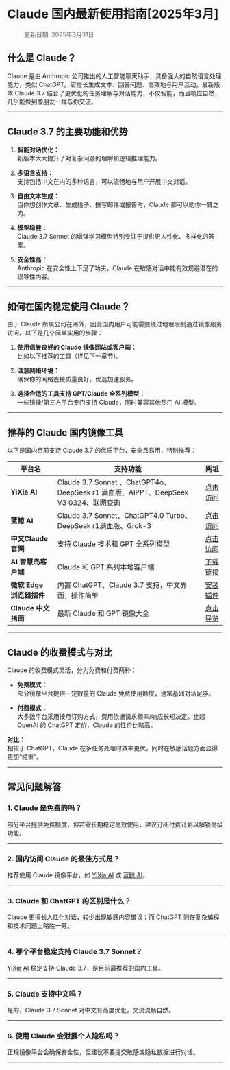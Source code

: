 # **Claude 国内最新使用指南[2025年3月]**  
> 更新日期: 2025年3月31日

## **什么是 Claude？**

Claude 是由 Anthropic 公司推出的人工智能聊天助手，具备强大的自然语言处理能力，类似 ChatGPT。它擅长生成文本、回答问题、高效地与用户互动。最新版本 Claude 3.7 结合了更优化的任务理解与对话能力，不仅智能，而且响应自然，几乎能做到像朋友一样与你交流。

---

## **Claude 3.7 的主要功能和优势**

1. **智能对话优化：**  
   新版本大大提升了对复杂问题的理解和逻辑推理能力。

2. **多语言支持：**  
   支持包括中文在内的多种语言，可以流畅地与用户开展中文对话。

3. **自由文本生成：**  
   当你想创作文章、生成段子、撰写邮件或报告时，Claude 都可以助你一臂之力。

4. **模型稳健：**  
   Claude 3.7 Sonnet 的增强学习模型特别专注于提供更人性化、多样化的答案。

5. **安全性高：**  
   Anthropic 在安全性上下足了功夫，Claude 在敏感对话中能有效规避潜在的误导性内容。

---

## **如何在国内稳定使用 Claude？**

由于 Claude 所属公司在海外，因此国内用户可能需要绕过地理限制通过镜像服务访问。以下是几个简单实用的步骤：

1. **使用信誉良好的 Claude 镜像网站或客户端：**  
   比如以下推荐的工具（详见下一章节）。

2. **注意网络环境：**  
确保你的网络连接质量良好，优选加速服务。

3. **选择合适的工具支持 GPT/Claude 全系列模型：**  
一些镜像/第三方平台专门支持 Claude，同时兼容其他热门 AI 模型。

---

## **推荐的 Claude 国内镜像工具**

以下是国内目前支持 Claude 3.7 的优质平台，安全且易用，特别推荐：

| 平台名                     | 支持功能                                           | 网址                                                                                       |  
|----------------------------|---------------------------------------------------|------------------------------------------------------------------------------------------|  
| **YiXia AI**               | Claude 3.7 Sonnet 、ChatGPT4o、DeepSeek r1 满血版、AIPPT、DeepSeek V3 0324、联网查询   | [点击访问](https://chat.yixiaai.com)                                                     |  
| **蓝鲸 AI**               | Claude 3.7 Sonnet、ChatGPT4.0 Turbo、DeepSeek r1满血版、Grok-3            | [点击访问](https://chat.lanjing.ai)                                                      |  
| **中文Claude 官网**      | 支持 Claude 技术和 GPT 全系列模型                  | [点击访问](https://chatgpt-chinese.com)                                                  |  
| **AI 智慧岛客户端**         | Claude 和 GPT 系列本地客户端                       | [下载链接](https://chatknow.lify.vip/software/AI%E6%99%BA%E6%85%A7%E5%B2%9B_1.0.0_x64_zh-CN.msi) |  
| **微软 Edge 浏览器插件**   | 内置 ChatGPT、Claude 3.7 支持，中文界面，操作简单               | [安装插件](https://microsoftedge.microsoft.com/addons/detail/chatgpt%E4%B8%AD%E6%96%87%E7%89%88%EF%BC%88%E4%B8%AD%E6%96%87%E7%95%8C%E9%9D%A2%E3%80%81%E5%AF%B9%E8%AF%9D%E3%80%81%E5%86%99%E4%BD%9C%E3%80%81%E7%BB%98%E7%94%BB/lmlenkgcieicbnpobkhmpcgmamahahil) |  
| **Claude 中文指南**        | 最新 Claude 和 GPT 镜像大全                        | [点击导览](https://guide1.lanjing.ai)                                                    |  

---

## **Claude 的收费模式与对比**

Claude 的收费模式灵活，分为免费和付费两种：

- **免费模式：**  
  部分镜像平台提供一定数量的 Claude 免费使用额度，通常基础对话足够。

- **付费模式：**  
  大多数平台采用按月订购方式，费用依据请求频率/响应长短决定。比起 OpenAI 的 ChatGPT 定价，Claude 的性价比略高。

**对比：**  
相较于 ChatGPT，Claude 在多任务处理时效率更优，同时在敏感话题方面显得更加“稳重”。

---

## **常见问题解答**

### **1. Claude 是免费的吗？**
部分平台提供免费额度，但若需长期稳定高效使用，建议订阅付费计划以解锁高级功能。

---

### **2. 国内访问 Claude 的最佳方式是？**
推荐使用 Claude 镜像平台，如 [YiXia AI](https://chat.yixiaai.com) 或 [蓝鲸 AI](https://chat.lanjing.ai)。

---

### **3. Claude 和 ChatGPT 的区别是什么？**
Claude 更擅长人性化对话，较少出现敏感内容错误；而 ChatGPT 则在复杂编程和技术问题上略胜一筹。

---

### **4. 哪个平台稳定支持 Claude 3.7 Sonnet？**
[YiXia AI](https://chat.yixiaai.com) 稳定支持 Claude 3.7，是目前最推荐的国内工具。

---

### **5. Claude 支持中文吗？**
是的，Claude 3.7 Sonnet 对中文有高度优化，交流流畅自然。

---

### **6. 使用 Claude 会泄露个人隐私吗？**
正规镜像平台会确保安全性，但建议不要提交敏感或隐私数据进行对话。

---

